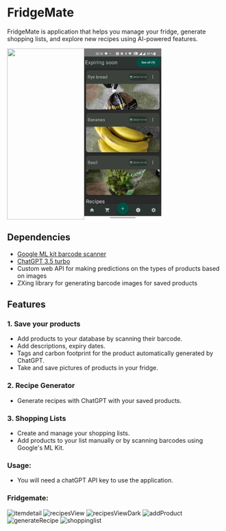# FridgeMate

FridgeMate is application that helps you manage your fridge, generate shopping lists, and explore new recipes using AI-powered features.

<div style="display: flex;">
    <img src="[https://raw.githubusercontent.com/Emtrixx/RecipeApp/main/README_res/home.jpg](https://github.com/Emtrixx/RecipeApp/blob/main/README_res/home.jpg)" width="180" height="400" />
    <img src="https://github.com/Emtrixx/RecipeApp/blob/main/README_res/homeDark.jpg" width="180" height="400" />
</div>

## Dependencies

- <a href="https://platform.openai.com/docs/introduction](https://developers.google.com/ml-kit/vision/barcode-scanning" target="_blank">Google ML kit barcode scanner</a>
- <a href="https://platform.openai.com/docs/introduction" target="_blank">ChatGPT 3.5 turbo</a>
- Custom web API for making predictions on the types of products based on images
- ZXing library for generating barcode images for saved products

## Features

### 1. Save your products
- Add products to your database by scanning their barcode.
- Add descriptions, expiry dates.
- Tags and carbon footprint for the product automatically generated by ChatGPT.
- Take and save pictures of products in your fridge.

 ### 2. Recipe Generator
- Generate recipes with ChatGPT with your saved products.

### 3. Shopping Lists
- Create and manage your shopping lists.
- Add products to your list manually or by scanning barcodes using Google's ML Kit.

### Usage: 
- You will need a chatGPT API key to use the application.

### Fridgemate:
![itemdetail](https://github.com/Emtrixx/RecipeApp/assets/91603202/02850934-cf3f-4024-97ea-60a5b384cf47)
![recipesView](https://github.com/Emtrixx/RecipeApp/assets/91603202/70d8e407-ca4b-41eb-8d11-a86164179a36)
![recipesViewDark](https://github.com/Emtrixx/RecipeApp/assets/91603202/fec9d3e1-81b1-42ee-aac7-72ab2631de48)
![addProduct](https://github.com/Emtrixx/RecipeApp/assets/91603202/ab20053d-6b51-44a0-9472-40bd0c69a63b)
![generateRecipe](https://github.com/Emtrixx/RecipeApp/assets/91603202/c1c6ed24-13a4-420e-a9b2-5e62cfbc60e3)
![shoppinglist](https://github.com/Emtrixx/RecipeApp/assets/91603202/b9890420-740e-476a-98aa-8d6f4c45dc64)



